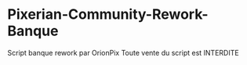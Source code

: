 # Pixerian-Community-Rework-Banque
 

Script banque rework par OrionPix Toute vente du script est INTERDITE
